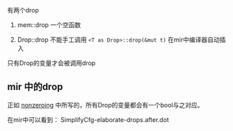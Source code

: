 有两个drop 
1. mem::drop
一个空函数

2. Drop::drop
不能手工调用 `<T as Drop>::drop(&mut t)`
在mir中编译器自动插入


只有Drop的变量才会被调用drop

## mir 中的drop

正如 [nonzeroing](https://rust-lang.github.io/rfcs/0320-nonzeroing-dynamic-drop.html)
中所写的，所有Drop的变量都会有一个bool与之对应。

在mir中可以看到： SimplifyCfg-elaborate-drops.after.dot 

